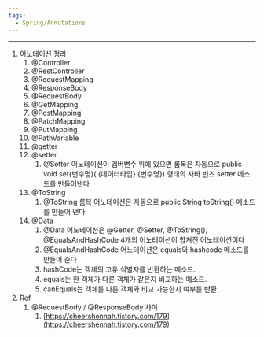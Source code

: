 ```yaml
---
tags:
  - Spring/Annotations
---
```

---

1. 어노테이션 정리
    1. @Controller
    2. @RestController
    3. @RequestMapping
    4. @ResponseBody
    5. @RequestBody
    6. @GetMapping
    7. @PostMapping
    8. @PatchMapping
    9. @PutMapping
    10. @PathVariable
    11. @getter
    12. @setter
        1. @Setter 어노테이션이 멤버변수 위에 있으면 롬복은 자동으로 public void set{변수명}( {데이터타입} {변수명}) 형태의 자바 빈즈 setter 메소드를 만들어낸다
    13. @ToString
        1. @ToString 롬복 어노테이션은 자동으로 public String toString() 메소드를 만들어 낸다
    14. @Data
        1. @Data 어노테이션은 @Getter, @Setter, @ToString(), @EqualsAndHashCode 4개의 어노테이션이 합쳐진 어노테이션이다
        2. @EqualsAndHashCode 어노테이션은 equals와 hashcode 메소드를 만들어 준다
        3. hashCode는 객체의 고유 식별자를 반환하는 메소드.
        4. equals는 한 객체가 다른 객체가 같은지 비교하는 메소드.
        5. canEquals는 객체를 다른 객체와 비교 가능한지 여부를 반환.
2. Ref
    1. @RequestBody / @ResponseBody 차이
        1. [https://cheershennah.tistory.com/179](https://cheershennah.tistory.com/179)